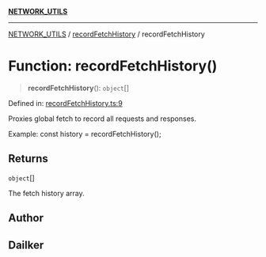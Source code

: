 [**NETWORK_UTILS**](../../README.md)

***

[NETWORK_UTILS](../../README.md) / [recordFetchHistory](../README.md) / recordFetchHistory

# Function: recordFetchHistory()

> **recordFetchHistory**(): `object`[]

Defined in: [recordFetchHistory.ts:9](https://github.com/dailker/everyutil/blob/cee559aadda9e0c298e06364cba9020e97a8b19b/src/network/recordFetchHistory.ts#L9)

Proxies global fetch to record all requests and responses.

Example: const history = recordFetchHistory();

## Returns

`object`[]

The fetch history array.

## Author

## Dailker
